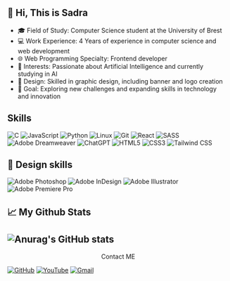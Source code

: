 ## 👋 Hi, This is Sadra
- 🎓 Field of Study: Computer Science student at the University of Brest
- 💻 Work Experience: 4 Years of experience in computer science and web development
- 🌐 Web Programming Specialty: Frontend developer
- 🤖 Interests: Passionate about Artificial Intelligence and currently studying in AI
- 🎨 Design: Skilled in graphic design, including banner and logo creation
- 🚀 Goal: Exploring new challenges and expanding skills in technology and innovation
## Skills
![C](https://img.shields.io/badge/c-%2300599C.svg?style=for-the-badge&logo=c&logoColor=white)
![JavaScript](https://img.shields.io/badge/javascript-%23323330.svg?style=for-the-badge&logo=javascript&logoColor=%23F7DF1E)
![Python](https://img.shields.io/badge/python-3670A0?style=for-the-badge&logo=python&logoColor=ffdd54)
![Linux](https://img.shields.io/badge/Linux-FCC624?style=for-the-badge&logo=linux&logoColor=black)
![Git](https://img.shields.io/badge/git-%23F05033.svg?style=for-the-badge&logo=git&logoColor=white)
![React](https://img.shields.io/badge/react-%2320232a.svg?style=for-the-badge&logo=react&logoColor=%2361DAFB)
![SASS](https://img.shields.io/badge/SASS-hotpink.svg?style=for-the-badge&logo=SASS&logoColor=white)
![Adobe Dreamweaver](https://img.shields.io/badge/Adobe%20Dreamweaver-FF61F6.svg?style=for-the-badge&logo=Adobe%20Dreamweaver&logoColor=white)
![ChatGPT](https://img.shields.io/badge/chatGPT-74aa9c?style=for-the-badge&logo=openai&logoColor=white)
![HTML5](https://img.shields.io/badge/html5-%23E34F26.svg?style=for-the-badge&logo=html5&logoColor=white)
![CSS3](https://img.shields.io/badge/css3-%231572B6.svg?style=for-the-badge&logo=css3&logoColor=white)
![Tailwind CSS](https://img.shields.io/badge/tailwindcss-06B6D4?style=for-the-badge&logo=tailwindcss&logoColor=white)
## 🎨 Design skills
![Adobe Photoshop](https://img.shields.io/badge/adobe%20photoshop-%2331A8FF.svg?style=for-the-badge&logo=adobe%20photoshop&logoColor=white)
![Adobe InDesign](https://img.shields.io/badge/Adobe%20InDesign-49021F?style=for-the-badge&logo=adobeindesign&logoColor=white)
![Adobe Illustrator](https://img.shields.io/badge/adobe%20illustrator-%23FF9A00.svg?style=for-the-badge&logo=adobe%20illustrator&logoColor=white)
![Adobe Premiere Pro](https://img.shields.io/badge/Adobe%20Premiere%20Pro-9999FF.svg?style=for-the-badge&logo=Adobe%20Premiere%20Pro&logoColor=white)
## 📈 My Github Stats
![Anurag's GitHub stats](https://github-readme-stats.vercel.app/api?username=momosadrarafiei&show_icons=true&theme=dark)
---
<p align="center">
Contact ME

[![GitHub](https://img.shields.io/badge/github-%23121011.svg?style=for-the-badge&logo=github&logoColor=white)](https://github.com/momosadrarafiei)
[![YouTube](https://img.shields.io/badge/YouTube-%23FF0000.svg?style=for-the-badge&logo=YouTube&logoColor=white)](https://www.youtube.com/@momosadrarafiei)
[![Gmail](https://img.shields.io/badge/Gmail-D14836?style=for-the-badge&logo=gmail&logoColor=white)](mailto:momosadrarafiei@gmail.com)


</p>
